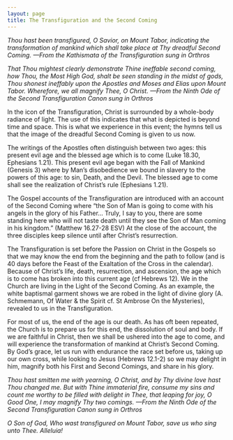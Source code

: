 ```yaml
---
layout: page
title: The Transfiguration and the Second Coming
---
```


*Thou hast been transfigured, O Savior, on Mount Tabor, indicating the transformation of mankind which shall take place at Thy dreadful Second Coming.*
*—From the Kathismata of the Transfiguration sung in Orthros*

*That Thou mightest clearly demonstrate Thine ineffable second coming, how Thou, the Most High God, shalt be seen standing in the midst of gods, Thou shonest ineffably upon the Apostles and Moses and Elias upon Mount Tabor. Wherefore, we all magnify Thee, O Christ.*
*—From the Ninth Ode of the Second Transfiguration Canon sung in Orthros*

In the icon of the Transfiguration, Christ is surrounded by a whole-body radiance of light. The use of this indicates that what is depicted is beyond time and space. This is what we experience in this event; the hymns tell us that the image of the dreadful Second Coming is given to us now.

The writings of the Apostles often distinguish between two ages: this present evil age and the blessed age which is to come (Luke 18.30, Ephesians 1.21). This present evil age began with the Fall of Mankind (Genesis 3) where by Man’s disobedience we bound in slavery to the powers of this age: to sin, Death, and the Devil. The blessed age to come shall see the realization of Christ’s rule (Ephesians 1.21). 

The Gospel accounts of the Transfiguration are introduced with an account of the Second Coming where “the Son of Man is going to come with his angels in the glory of his Father… Truly, I say to you, there are some standing here who will not taste death until they see the Son of Man coming in his kingdom.” (Matthew 16.27-28 ESV) At the close of the account, the three disciples keep silence until after Christ’s resurrection. 

The Transfiguration is set before the Passion on Christ in the Gospels so that we may know the end from the beginning and the path to follow (and is 40 days before the Feast of the Exaltation of the Cross in the calendar). Because of Christ’s life, death, resurrection, and ascension, the age which is to come has broken into this current age (cf Hebrews 12). We in the Church are living in the Light of the Second Coming. As an example, the white baptismal garment shows we are robed in the light of divine glory (A. Schmemann, Of Water & the Spirit cf. St Ambrose On the Mysteries), revealed to us in the Transfiguration. 

For most of us, the end of the age is our death. As has oft been repeated, the Church is to prepare us for this end, the dissolution of soul and body. If we are faithful in Christ, then we shall be ushered into the age to come, and will experience the transformation of mankind at Christ’s Second Coming. By God’s grace, let us run with endurance the race set before us, taking up our own cross, while looking to Jesus (Hebrews 12.1-2) so we may delight in him, magnify both his First and Second Comings, and share in his glory.

*Thou hast smitten me with yearning, O Christ, and by Thy divine love hast Thou changed me. But with Thine immaterial fire, consume my sins and count me worthy to be filled with delight in Thee, that leaping for joy, O Good One, I may magnify Thy two comings.*
*—From the Ninth Ode of the Second Transfiguration Canon sung in Orthros*

*O Son of God, Who wast transfigured on Mount Tabor, save us who sing unto Thee. Alleluia!*
